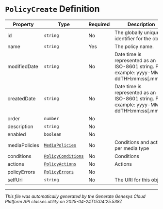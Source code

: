 # `PolicyCreate` Definition

| Property | Type | Required | Description |
|----------|------|----------|-------------|
| id | `string` | No | The globally unique identifier for the object. |
| name | `string` | Yes | The policy name. |
| modifiedDate | `string` | No | Date time is represented as an ISO-8601 string. For example: yyyy-MM-ddTHH:mm:ss[.mmm]Z |
| createdDate | `string` | No | Date time is represented as an ISO-8601 string. For example: yyyy-MM-ddTHH:mm:ss[.mmm]Z |
| order | `number` | No |  |
| description | `string` | No |  |
| enabled | `boolean` | No |  |
| mediaPolicies | [`MediaPolicies`](mediapolicies-definition.md) | No | Conditions and actions per media type |
| conditions | [`PolicyConditions`](policyconditions-definition.md) | No | Conditions |
| actions | [`PolicyActions`](policyactions-definition.md) | No | Actions |
| policyErrors | [`PolicyErrors`](policyerrors-definition.md) | No |  |
| selfUri | `string` | No | The URI for this object |

---

*This file was automatically generated by the Generate Genesys Cloud Platform API classes utility on 2025-04-24T15:04:25.538Z*